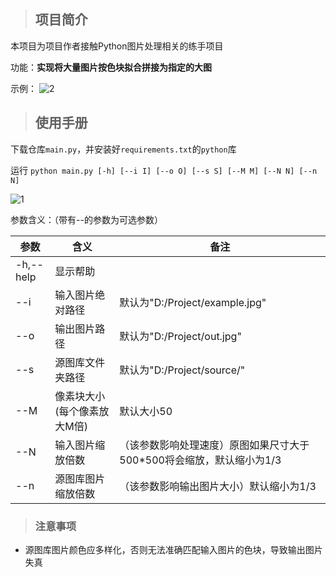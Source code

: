 

> ## 项目简介

本项目为项目作者接触Python图片处理相关的练手项目

功能：**实现将大量图片按色块拟合拼接为指定的大图**

示例：
![2](http://gchat.qpic.cn/gchatpic_new/0/530077417-0-F4A3A40C2E797103D8B8982068495B90/0)


> ## 使用手册

下载仓库`main.py`，并安装好`requirements.txt`的`python`库

运行 `python main.py [-h] [--i I] [--o O] [--s S] [--M M] [--N N] [--n N]`

![1](http://gchat.qpic.cn/gchatpic_new/0/530077417-0-8D7D4C86364218C4FAB4763FA5FC321E/0)

参数含义：（带有--的参数为可选参数）

| 参数      | 含义                        | 备注                                                         |
| --------- | --------------------------- | ------------------------------------------------------------ |
| -h,--help | 显示帮助                    |                                                              |
| --i       | 输入图片绝对路径            | 默认为"D:/Project/example.jpg"                               |
| --o       | 输出图片路径                | 默认为"D:/Project/out.jpg"                                   |
| --s       | 源图库文件夹路径            | 默认为"D:/Project/source/"                                   |
| --M       | 像素块大小(每个像素放大M倍) | 默认大小50                                                   |
| --N       | 输入图片缩放倍数            | （该参数影响处理速度）原图如果尺寸大于500*500将会缩放，默认缩小为1/3 |
| --n       | 源图库图片缩放倍数          | （该参数影响输出图片大小）默认缩小为1/3                      |

> ### 注意事项

- 源图库图片颜色应多样化，否则无法准确匹配输入图片的色块，导致输出图片失真
